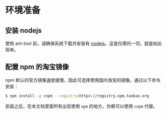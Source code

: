 # 环境准备

<!-- toc -->

## 安装 nodejs

使用 ant-tool 前，请确保系统下载并安装有 [nodejs](http://nodejs.org)。这是仅需的一切，就是如此简单。

## 配置 npm 的淘宝镜像

npm 默认的官方镜像速度缓慢，因此可选择使用国内淘宝的镜像。通过以下命令安装：

````bash
$ npm install -g cnpm --registry=https://registry.npm.taobao.org
````

安装之后，在本文档里面所有出现使用 `npm` 的地方，你都可以使用 `cnpm` 代替。
